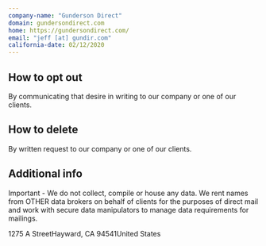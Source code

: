 ```yaml
---
company-name: "Gunderson Direct"
domain: gundersondirect.com
home: https://gundersondirect.com/
email: "jeff [at] gundir.com"
california-date: 02/12/2020
---
```

## How to opt out


By communicating that desire in writing to our company or one of our clients.

## How to delete


By written request to our company or one of our clients.

## Additional info


Important - We do not collect, compile or house any data. We rent names from OTHER data brokers on behalf of clients for the purposes of direct mail and work with secure data manipulators to manage data requirements for mailings.

1275 A StreetHayward, CA 94541United States













